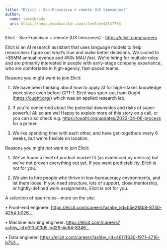 ```yaml
---
title: "Elicit : San Francisco + remote (US timezones)"
author:
  name: jamesbrady
  url: https://news.ycombinator.com/item?id=43547793
---
```

Elicit - San Francisco + remote (US timezones) - <a href="https:&#x2F;&#x2F;elicit.com&#x2F;careers" rel="nofollow">https:&#x2F;&#x2F;elicit.com&#x2F;careers</a>

Elicit is an AI research assistant that uses language models to help researchers figure out what’s true and make better decisions. We scaled to &gt;$5MM annual revenue and 450k MAU *fast*. We&#x27;re hiring for multiple roles and are primarily interested in people with early-stage company experience, who are comfortable in high-agency, fast-paced teams.

Reasons you might want to join Elicit:

1. We have been thinking about how to apply AI for high-stakes knowledge work since even before GPT-1. Elicit was spun-out from Ought (<a href="https:&#x2F;&#x2F;ought.org&#x2F;" rel="nofollow">https:&#x2F;&#x2F;ought.org&#x2F;</a>) which was an applied research lab.

2. If you&#x27;re concerned about the potential downsides and risks of super-powerful AI: so are we! Happy to explain more of this story on a call, or you can also check e.g. <a href="https:&#x2F;&#x2F;ought.org&#x2F;updates&#x2F;2022-04-06-process" rel="nofollow">https:&#x2F;&#x2F;ought.org&#x2F;updates&#x2F;2022-04-06-process</a> for a primer.

3. We like spending time with each other, and have get-togethers every 6 weeks, but we&#x27;re flexible on location.

Reasons you might *not* want to join Elicit:

1. We&#x27;ve found a level of product market fit (as evidenced by metrics) but we&#x27;ve not proven everything out yet. If you want predictability, Elicit is not for you.

2. We aim to hire people who thrive in low-bureaucracy environments, and let them loose. If you need structure, lots of support, close mentorship, or tightly-defined work assignments, Elicit is not for you.

A selection of open roles—more on the site:

• Front-end engineer: <a href="https:&#x2F;&#x2F;elicit.com&#x2F;careers?ashby_jid=b5e218b8-8730-4254-b026-1fe2fe02c3eb" rel="nofollow">https:&#x2F;&#x2F;elicit.com&#x2F;careers?ashby_jid=b5e218b8-8730-4254-b026...</a>

• Machine learning engineer: <a href="https:&#x2F;&#x2F;elicit.com&#x2F;careers?ashby_jid=913a03d5-bd26-4c64-8346-21a029f344f7" rel="nofollow">https:&#x2F;&#x2F;elicit.com&#x2F;careers?ashby_jid=913a03d5-bd26-4c64-8346...</a>

• Data engineer: <a href="https:&#x2F;&#x2F;elicit.com&#x2F;careers?ashby_jid=4617f630-f971-4716-b753-2915ce9c04a7" rel="nofollow">https:&#x2F;&#x2F;elicit.com&#x2F;careers?ashby_jid=4617f630-f971-4716-b753...</a>
<JobApplication />
